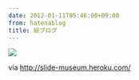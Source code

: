 ```yaml
---
date: 2012-01-11T05:46:00+09:00
from: hatenablog
title: 絵ブログ
---
```


<p><img src="http://dl.dropbox.com/u/5978869/image/20120111_054517.png"></p><p>via <a href="http://slide-museum.heroku.com/">http://slide-museum.heroku.com/</a></p>

